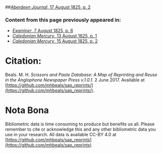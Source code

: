 ##[*Aberdeen Journal*, 17 August 1825, p. 2](https://mhbeals.github.io/sap_html/Aberdeen-Journal/Aberdeen-Journal-17-August-1825-p-2)

### Content from this page previously appeared in:
+ [*Examiner*, 7 August 1825, p. 6](https://mhbeals.github.io/sap_html/Examiner/Examiner-7-August-1825-p-6)
+ [*Caledonian Mercury*, 13 August 1825, p. 1](https://mhbeals.github.io/sap_html/Caledonian-Mercury/Caledonian-Mercury-13-August-1825-p-1)
+ [*Caledonian Mercury*, 15 August 1825, p. 2](https://mhbeals.github.io/sap_html/Caledonian-Mercury/Caledonian-Mercury-15-August-1825-p-2)
                    
# Citation: 

Beals. M. H. *Scissors and Paste Database: A Map of Reprinting and Reuse in the Anglophone Newspaper Press v.1.0.1.* 2 June 2017. Available at [https://github.com/mhbeals/sap_reprints/](https://github.com/mhbeals/sap_reprints/). 
                    
# Nota Bona

Bibliometric data is time consuming to produce but benefits us all. Please remember to cite or acknowledge this and any other bibliometric data you use in your research. All data is available CC-BY 4.0 at [https://github.com/mhbeals/sap_reprints](https://github.com/mhbeals/sap_reprints)